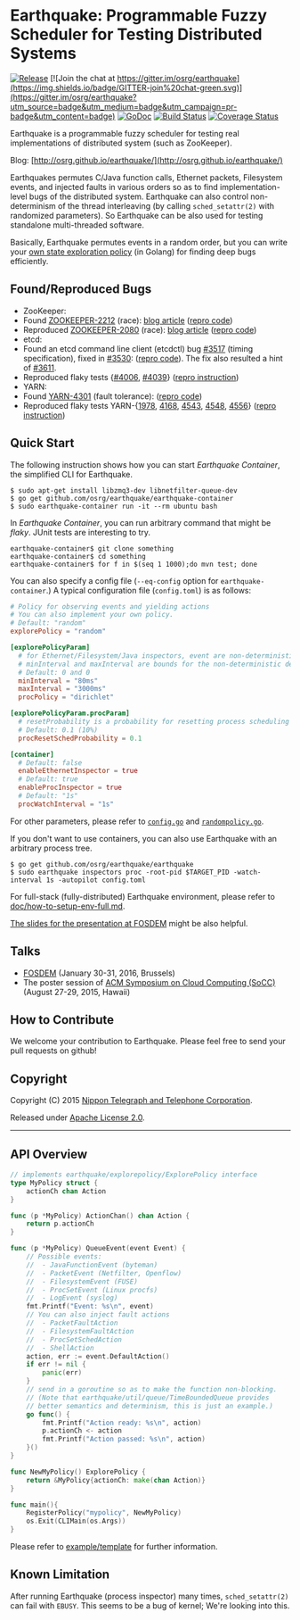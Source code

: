 # Earthquake: Programmable Fuzzy Scheduler for Testing Distributed Systems

[![Release](http://github-release-version.herokuapp.com/github/osrg/earthquake/release.svg?style=flat)](https://github.com/osrg/earthquake/releases/latest)
[![Join the chat at https://gitter.im/osrg/earthquake](https://img.shields.io/badge/GITTER-join%20chat-green.svg)](https://gitter.im/osrg/earthquake?utm_source=badge&utm_medium=badge&utm_campaign=pr-badge&utm_content=badge)
[![GoDoc](https://godoc.org/github.com/osrg/earthquake/earthquake?status.svg)](https://godoc.org/github.com/osrg/earthquake/earthquake)
[![Build Status](https://travis-ci.org/osrg/earthquake.svg?branch=master)](https://travis-ci.org/osrg/earthquake)
[![Coverage Status](https://coveralls.io/repos/github/osrg/earthquake/badge.svg?branch=master)](https://coveralls.io/github/osrg/earthquake?branch=master)

Earthquake is a programmable fuzzy scheduler for testing real implementations of distributed system (such as ZooKeeper).

Blog: [http://osrg.github.io/earthquake/](http://osrg.github.io/earthquake/)

Earthquakes permutes C/Java function calls, Ethernet packets, Filesystem events, and injected faults in various orders so as to find implementation-level bugs of the distributed system.
Earthquake can also control non-determinism of the thread interleaving (by calling `sched_setattr(2)` with randomized parameters).
So Earthquake can be also used for testing standalone multi-threaded software.

Basically, Earthquake permutes events in a random order, but you can write your [own state exploration policy](doc/arch.md) (in Golang) for finding deep bugs efficiently.

## Found/Reproduced Bugs
 * ZooKeeper:
  * Found [ZOOKEEPER-2212](https://issues.apache.org/jira/browse/ZOOKEEPER-2212) (race): [blog article](http://osrg.github.io/earthquake/post/zookeeper-2212/) ([repro code](example/zk-found-2212.ryu))
  * Reproduced [ZOOKEEPER-2080](https://issues.apache.org/jira/browse/ZOOKEEPER-2080) (race): [blog article](http://osrg.github.io/earthquake/post/zookeeper-2080/) ([repro code](example/zk-repro-2080.nfqhook))
 * etcd:
  * Found an etcd command line client (etcdctl) bug [#3517](https://github.com/coreos/etcd/issues/3517) (timing specification), fixed in [#3530](https://github.com/coreos/etcd/pull/3530): ([repro code](example/etcd/3517-reproduce)). The fix also resulted a hint of [#3611](https://github.com/coreos/etcd/pull/3611).
  * Reproduced flaky tests {[#4006](https://github.com/coreos/etcd/pull/4006), [#4039](https://github.com/coreos/etcd/issues/4039)} ([repro instruction](http://www.slideshare.net/AkihiroSuda/tackling-nondeterminism-in-hadoop-testing-and-debugging-distributed-systems-with-earthquake-57866497/42))
 * YARN:
  * Found [YARN-4301](https://issues.apache.org/jira/browse/YARN-4301) (fault tolerance): ([repro code](example/yarn/4301-reproduce))
  * Reproduced flaky tests YARN-{[1978](https://issues.apache.org/jira/browse/YARN-1978), [4168](https://issues.apache.org/jira/browse/YARN-4168), [4543](https://issues.apache.org/jira/browse/YARN-4543), [4548](https://issues.apache.org/jira/browse/YARN-4548), [4556](https://issues.apache.org/jira/browse/YARN-4556)} ([repro instruction](http://www.slideshare.net/AkihiroSuda/tackling-nondeterminism-in-hadoop-testing-and-debugging-distributed-systems-with-earthquake-57866497/42))

## Quick Start
The following instruction shows how you can start *Earthquake Container*, the simplified CLI for Earthquake.


    $ sudo apt-get install libzmq3-dev libnetfilter-queue-dev
    $ go get github.com/osrg/earthquake/earthquake-container
    $ sudo earthquake-container run -it --rm ubuntu bash


In *Earthquake Container*, you can run arbitrary command that might be *flaky*.
JUnit tests are interesting to try.

    earthquake-container$ git clone something
    earthquake-container$ cd something
    earthquake-container$ for f in $(seq 1 1000);do mvn test; done


You can also specify a config file (`--eq-config` option for `earthquake-container`.)
A typical configuration file (`config.toml`) is as follows:

```toml
# Policy for observing events and yielding actions
# You can also implement your own policy.
# Default: "random"
explorePolicy = "random"

[explorePolicyParam]
  # for Ethernet/Filesystem/Java inspectors, event are non-deterministically delayed.
  # minInterval and maxInterval are bounds for the non-deterministic delays
  # Default: 0 and 0
  minInterval = "80ms"
  maxInterval = "3000ms"
  procPolicy = "dirichlet"

[explorePolicyParam.procParam]
  # resetProbability is a probability for resetting process scheduling attributes (for Process inspector. procPolicy="dirichlet")
  # Default: 0.1 (10%)
  procResetSchedProbability = 0.1

[container]
  # Default: false
  enableEthernetInspector = true
  # Default: true
  enableProcInspector = true
  # Default: "1s"
  procWatchInterval = "1s"
```
For other parameters, please refer to [`config.go`](earthquake/util/config/config.go) and [`randompolicy.go`](earthquake/explorepolicy/random/randompolicy.go).

If you don't want to use containers, you can also use Earthquake with an arbitrary process tree.

    $ go get github.com/osrg/earthquake/earthquake
    $ sudo earthquake inspectors proc -root-pid $TARGET_PID -watch-interval 1s -autopilot config.toml

For full-stack (fully-distributed) Earthquake environment, please refer to [doc/how-to-setup-env-full.md](doc/how-to-setup-env-full.md).

[The slides for the presentation at FOSDEM](http://www.slideshare.net/AkihiroSuda/tackling-nondeterminism-in-hadoop-testing-and-debugging-distributed-systems-with-earthquake-57866497/42) might be also helpful.

## Talks

 * [FOSDEM](https://fosdem.org/2016/schedule/event/nondeterminism_in_hadoop/) (January 30-31, 2016, Brussels)
 * The poster session of [ACM Symposium on Cloud Computing (SoCC)](http://acmsocc.github.io/2015/) (August 27-29, 2015, Hawaii)

## How to Contribute
We welcome your contribution to Earthquake.
Please feel free to send your pull requests on github!

## Copyright
Copyright (C) 2015 [Nippon Telegraph and Telephone Corporation](http://www.ntt.co.jp/index_e.html).

Released under [Apache License 2.0](LICENSE).

---------------------------------------

## API Overview
```go
// implements earthquake/explorepolicy/ExplorePolicy interface
type MyPolicy struct {
	actionCh chan Action
}

func (p *MyPolicy) ActionChan() chan Action {
	return p.actionCh
}

func (p *MyPolicy) QueueEvent(event Event) {
	// Possible events:
	//  - JavaFunctionEvent (byteman)
	//  - PacketEvent (Netfilter, Openflow)
	//  - FilesystemEvent (FUSE)
	//  - ProcSetEvent (Linux procfs)
	//  - LogEvent (syslog)
	fmt.Printf("Event: %s\n", event)
	// You can also inject fault actions
	//  - PacketFaultAction
	//  - FilesystemFaultAction
	//  - ProcSetSchedAction
	//  - ShellAction
	action, err := event.DefaultAction()
	if err != nil {
		panic(err)
	}
	// send in a goroutine so as to make the function non-blocking.
	// (Note that earthquake/util/queue/TimeBoundedQueue provides
	// better semantics and determinism, this is just an example.)
	go func() {
		fmt.Printf("Action ready: %s\n", action)
		p.actionCh <- action
		fmt.Printf("Action passed: %s\n", action)
	}()
}

func NewMyPolicy() ExplorePolicy {
	return &MyPolicy{actionCh: make(chan Action)}
}

func main(){
	RegisterPolicy("mypolicy", NewMyPolicy)
	os.Exit(CLIMain(os.Args))
}
```
Please refer to [example/template](example/template) for further information.

## Known Limitation
After running Earthquake (process inspector) many times, `sched_setattr(2)` can fail with `EBUSY`.
This seems to be a bug of kernel; We're looking into this.
